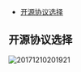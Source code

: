
<!-- TOC -->

- [开源协议选择](#开源协议选择)

<!-- /TOC -->

## 开源协议选择

![20171210201921](http://opd59bmxu.bkt.clouddn.com/20171210201921.png)
